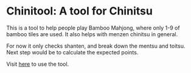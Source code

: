 # Chinitool: A tool for Chinitsu

This is a tool to help people play Bamboo Mahjong, where only 1-9 of bamboo tiles are used. It also helps with menzen chinitsu in general.

For now it only checks shanten, and break down the mentsu and toitsu. Next step would be to calculate the expected points.

Visit [here](chinitool.vercel.app) to use the tool.